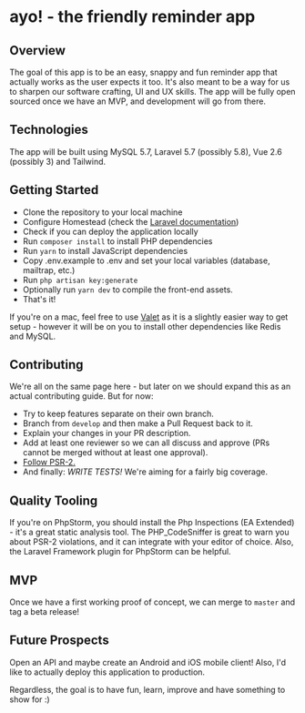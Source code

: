 # ayo! - the friendly reminder app

## Overview
The goal of this app is to be an easy, snappy and fun reminder app that actually works as the user expects it too.
It's also meant to be a way for us to sharpen our software crafting, UI and UX skills.
The app will be fully open sourced once we have an MVP, and development will go from there.

## Technologies
The app will be built using MySQL 5.7, Laravel 5.7 (possibly 5.8), Vue 2.6 (possibly 3) and Tailwind.

## Getting Started
- Clone the repository to your local machine
- Configure Homestead (check the [Laravel documentation](https://laravel.com/docs/5.7/homestead))
- Check if you can deploy the application locally
- Run `composer install` to install PHP dependencies
- Run `yarn` to install JavaScript dependencies
- Copy .env.example to .env and set your local variables (database, mailtrap, etc.)
- Run `php artisan key:generate`
- Optionally run `yarn dev` to compile the front-end assets.
- That's it!

If you're on a mac, feel free to use [Valet](https://laravel.com/docs/5.7/valet) as it is a slightly easier way to get setup - however it will be on you to
install other dependencies like Redis and MySQL.

## Contributing
We're all on the same page here - but later on we should expand this as an actual contributing guide.
But for now:
- Try to keep features separate on their own branch.
- Branch from `develop` and then make a Pull Request back to it.
- Explain your changes in your PR description.
- Add at least one reviewer so we can all discuss and approve (PRs cannot be merged without at least one approval).
- [Follow PSR-2.](https://www.php-fig.org/psr/psr-2/)
- And finally: *WRITE TESTS!* We're aiming for a fairly big coverage.

## Quality Tooling
If you're on PhpStorm, you should install the Php Inspections (EA Extended) - it's a great static analysis tool.
The PHP_CodeSniffer is great to warn you about PSR-2 violations, and it can integrate with your editor of choice.
Also, the Laravel Framework plugin for PhpStorm can be helpful.

## MVP
Once we have a first working proof of concept, we can merge to `master` and tag a beta release!

## Future Prospects
Open an API and maybe create an Android and iOS mobile client!
Also, I'd like to actually deploy this application to production.

Regardless, the goal is to have fun, learn, improve and have something to show for :)
